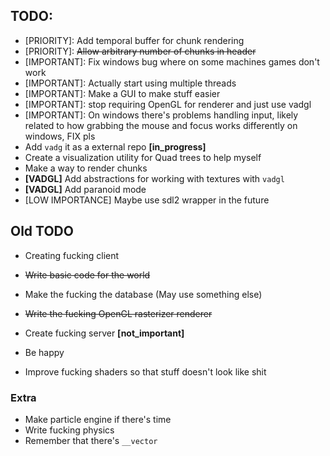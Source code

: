 ## TODO:
- [PRIORITY]: Add temporal buffer for chunk rendering
- [PRIORITY]: ~~Allow arbitrary number of chunks in header~~
- [IMPORTANT]: Fix windows bug where on some machines games don't work
- [IMPORTANT]: Actually start using multiple threads
- [IMPORTANT]: Make a GUI to make stuff easier
- [IMPORTANT]: stop requiring OpenGL for renderer and just use vadgl
- [IMPORTANT]: On windows there's problems handling input, likely related to
    how grabbing the mouse and focus works differently on windows, FIX pls
- Add `vadg` it as a external repo **[in_progress]**
- Create a visualization utility for Quad trees to help myself
- Make a way to render chunks
- **[VADGL]** Add abstractions for working with textures with `vadgl`
- **[VADGL]** Add paranoid mode
- [LOW IMPORTANCE] Maybe use sdl2 wrapper in the future

## Old TODO
- Creating fucking client
- ~~Write basic code for the world~~
- Make the fucking the database (May use something else)
- ~~Write the fucking OpenGL rasterizer renderer~~
- Create fucking server **[not_important]**

- Be happy

- Improve fucking shaders so that stuff doesn't look like shit

### Extra
- Make particle engine if there's time
- Write fucking physics
- Remember that there's `__vector`

